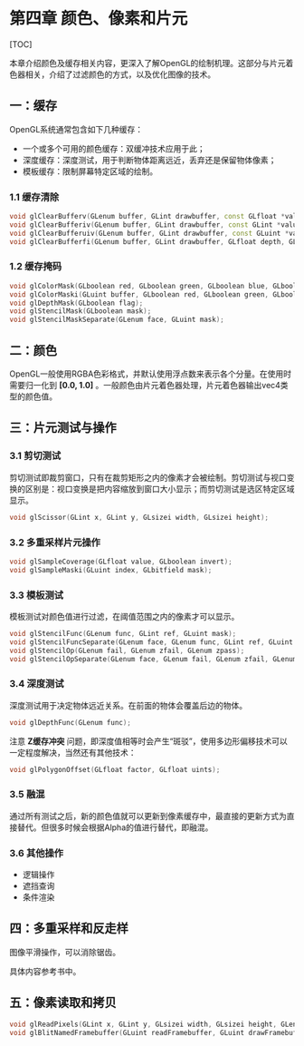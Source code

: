 # 第四章 颜色、像素和片元

[TOC]



本章介绍颜色及缓存相关内容，更深入了解OpenGL的绘制机理。这部分与片元着色器相关，介绍了过滤颜色的方式，以及优化图像的技术。

## 一：缓存

OpenGL系统通常包含如下几种缓存：

- 一个或多个可用的颜色缓存：双缓冲技术应用于此；
- 深度缓存：深度测试，用于判断物体距离远近，丢弃还是保留物体像素；
- 模板缓存：限制屏幕特定区域的绘制。

### 1.1 缓存清除

```c++
void glClearBufferv(GLenum buffer, GLint drawbuffer, const GLfloat *value);
void glClearBufferiv(GLenum buffer, GLint drawbuffer, const GLint *value);
void glClearBufferuiv(GLenum buffer, GLint drawbuffer, const GLuint *value);
void glClearBufferfi(GLenum buffer, GLint drawbuffer, GLfloat depth, GLint stencil);
```

### 1.2 缓存掩码

```c++
void glColorMask(GLboolean red, GLboolean green, GLboolean blue, GLboolean alpha);
void glColorMaski(GLuint buffer, GLboolean red, GLboolean green, GLboolean blue, GLboolean alpha);
void glDepthMask(GLboolean flag);
void glStencilMask(GLboolean mask);
void glStencilMaskSeparate(GLenum face, GLuint mask);
```





## 二：颜色

OpenGL一般使用RGBA色彩格式，并默认使用浮点数来表示各个分量。在使用时需要归一化到 **[0.0, 1.0]** 。一般颜色由片元着色器处理，片元着色器输出vec4类型的颜色值。





## 三：片元测试与操作

### 3.1 剪切测试

剪切测试即裁剪窗口，只有在裁剪矩形之内的像素才会被绘制。剪切测试与视口变换的区别是：视口变换是把内容缩放到窗口大小显示；而剪切测试是选区特定区域显示。

```c++
void glScissor(GLint x, GLint y, GLsizei width, GLsizei height);
```

### 3.2 多重采样片元操作

```c++
void glSampleCoverage(GLfloat value, GLboolean invert);
void glSampleMaski(GLuint index, GLbitfield mask);
```

### 3.3 模板测试

模板测试对颜色值进行过滤，在阈值范围之内的像素才可以显示。

```c++
void glStencilFunc(GLenum func, GLint ref, GLuint mask);
void glStencilFuncSeparate(GLenum face, GLenum func, GLint ref, GLuint mask);
void glStencilOp(GLenum fail, GLenum zfail, GLenum zpass);
void glStencilOpSeparate(GLenum face, GLenum fail, GLenum zfail, GLenum zpass);
```

### 3.4 深度测试

深度测试用于决定物体远近关系。在前面的物体会覆盖后边的物体。

```c++
void glDepthFunc(GLenum func);
```

注意 **Z缓存冲突** 问题，即深度值相等时会产生“斑驳”，使用多边形偏移技术可以一定程度解决，当然还有其他技术：

```c++
void glPolygonOffset(GLfloat factor, GLfloat uints);
```

### 3.5 融混

通过所有测试之后，新的颜色值就可以更新到像素缓存中，最直接的更新方式为直接替代。但很多时候会根据Alpha的值进行替代，即融混。

### 3.6 其他操作

- 逻辑操作
- 遮挡查询
- 条件渲染





## 四：多重采样和反走样

图像平滑操作，可以消除锯齿。

具体内容参考书中。





## 五：像素读取和拷贝

```c++
void glReadPixels(GLint x, GLint y, GLsizei width, GLsizei height, GLenum format, GLenum type, void *pixels);
void glBlitNamedFramebuffer(GLuint readFramebuffer, GLuint drawFramebuffer, GLint srcX0, GLint srcY0, GLint srcX1, GLint srcY1, GLint dstX0, GLint dstY0, GLint dstX1, GLint dstY1, GLbitfield mask, GLenum filter);
```






























